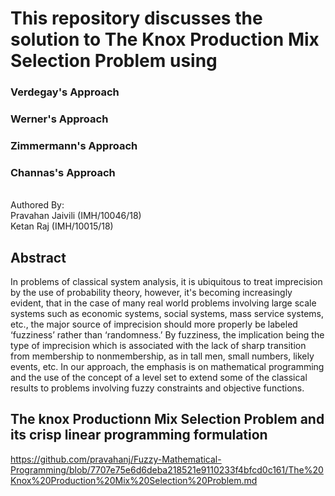 # This repository discusses the solution to The Knox Production Mix Selection Problem using 
### Verdegay's Approach 
### Werner's Approach 
### Zimmermann's Approach 
### Channas's Approach

<br /> Authored By:
<br /> Pravahan Jaivili   	(IMH/10046/18)
<br /> Ketan Raj 		        (IMH/10015/18)


## Abstract 
In problems of classical system analysis, it is ubiquitous to treat imprecision by the use of probability theory, however, it's becoming increasingly evident, that in the case of many real world problems involving large scale systems such as economic systems, social systems, mass service systems, etc., the major source of imprecision should more properly be labeled ‘fuzziness’ rather than ‘randomness.’ By fuzziness, the implication being the type of imprecision which is associated with the lack of sharp transition from membership to nonmembership, as in tall men, small numbers, likely events, etc. In our approach, the emphasis is on mathematical programming and the use of the concept of a level set to extend some of the classical results to problems involving fuzzy constraints and objective functions.


## The knox Productionn Mix Selection Problem and its crisp linear programming formulation
https://github.com/pravahanj/Fuzzy-Mathematical-Programming/blob/7707e75e6d6deba218521e9110233f4bfcd0c161/The%20Knox%20Production%20Mix%20Selection%20Problem.md
